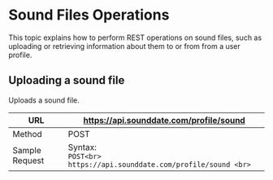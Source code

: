 # Sound Files Operations
This topic explains how to perform REST operations on sound files, such as uploading or retrieving information about them to or from from a user profile.

## Uploading a sound file
Uploads a sound file.

URL | https://api.sounddate.com/profile/sound |
--- | --- |
Method | POST |
Sample Request | Syntax:<br> ```POST<br> https://api.sounddate.com/profile/sound <br>``` |
